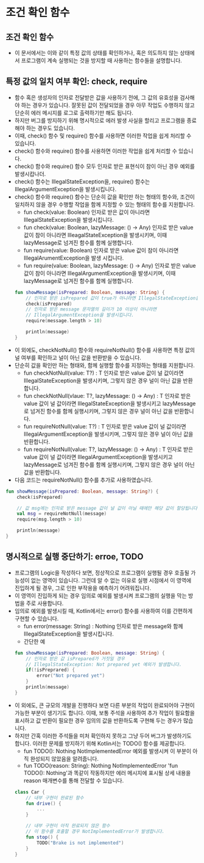 # 조건 확인 함수
## 조건 확인 함수
* 이 문서에서는 이와 같이 특정 값의 상태를 확인하거나, 혹은 의도하지 않는 상태에서 프로그램이 계속 실행되는 것을 방지할 때 사용하는 함수들을 설명합니다.
## 특정 값의 일치 여부 확인: check, require
* 함수 혹은 생성자의 인자로 전달받은 값을 사용하기 전에, 그 값의 유효성을 검사해야 하는 경우가 있습니다. 잘못된 값이 전달되었을 경우 아무 작업도 수행하지 않고 단순히 에러 메시지를 로그로 출력하기만 해도 됩니다.
* 하지만 버그를 방지하기 위해 명시적으로 에러 발생 사실을 할리고 프로그램을 종료해야 하는 경우도 있습니다.
* 이때, check() 함수 및 require() 함수를 사용하면 이러한 작업을 쉽게 처리할 수 있습니다.
* check() 함수와 require() 함수를 사용하면 이러한 작업을 쉽게 처리할 수 있습니다. 
* check() 함수와 require() 함수 모두 인자로 받은 표현식이 참이 아닌 경우 예외를 발생시캅나더. 
* check() 함수는 IllegalStateException을, require() 함수는 IllegalArgumentException을 발생시킵니다.
* check() 함수와 require() 함수는 단순히 값을 확인만 하는 형태의 함수와, 조건이 일치하지 않을 경우 수행할 작업을 함께 지정할 수 있는 형태의 함수를 지원합니다.
    * fun check(value: Boolean)
    인자로 받은 값이 아니라면 IllegalStateException을 발생시킵니다.
    * fun check(value: Boolean, lazyMessage: () -> Any)
    인자로 받은 value 값이 참이 아니라면 IlleagalStateException을 발생시키며, 이때 lazyMessage로 넘겨진 함수를 함께 실행합니다.
    * fun require(value: Boolean)
    인자로 받은 value 값이 참이 아니라면 IllegalArumentException을 발생 시킵니다.
    * fun require(value: Boolean, lazyMessage: () -> Any)
    인자로 받은 value 값이 참이 아니라면 IllegalArgumentException을 발생시키며, 이때 lazyMessage로 넘겨진 함수를 함께 실행합니다.
    ~~~kotlin
    fun showMessage(isPrepared: Boolean, message: String) {
        // 인자로 받은 isPrepared 값이 true가 아니라면 IllegalStateException을 발생시킵니다.
        check(isPrepared)
        // 인자로 받은 message 문자열의 길이가 10 이상이 아니라면
        // IllegalArgumentException을 발생시킵니다.
        require(message.length > 10)

        println(message)
    }
    ~~~
* 이 외에도, checkNotNull() 함수와 requireNotNull() 함수를 사용하면 특정 값의 널 여부를 확인하고 널이 아닌 값을 반환받을 수 있습니다.
* 단순히 값을 확인만 하는 형태와, 함께 실행할 함수를 지정하는 형태를 지원합니다.
    * fun <T : Any> checkNotNull(value: T?) : T
    인자로 받은 value 값이 널 값이라면 IllegalStateException을 발생시키며, 그렇지 않은 경우 널이 아닌 값을 반환합니다.
    * fun <T : Any> checkNotNull(vlaue: T?, lazyMessage: () -> Any) : T 
    인자로 받은 value 값이 널 값이라면 IllegalStateException을 발생시키고 lazyMessage로 넘겨진 함수를 함께 실행시키며, 그렇지 않은 경우 널이 아닌 값을 반환합니다.
    * fun <T : Any> requireNotNull(value: T?) : T
    인자로 받은 value 값이 널 값이라면 IllegalArgumentException을 발생시키며, 그렇지 않은 경우 널이 아닌 값을 반환합니다.
    * fun <T : Any> requireNotNull(value: T?, lazyMessage: () -> Any) : T
    인자로 받은 value 값이 널 값이라면 IllegalArgumentException을 발생시키고 lazyMessage로 넘겨진 함수를 함께 실행시키며, 그렇지 않은 경우 널이 아닌 값을 반환합니다.
* 다음 코드는 requireNotNull() 함수를 추가로 사용하였습니다.
~~~kotlin
fun showMessage(isPrepared: Boolean, message: String?) {
    check(isPrepared)

    // 값 msg에는 인자로 받은 message 값이 널 값이 아닐 때에만 해당 값이 할당됩니다.
    val msg = requireNotNull(message)
    require(msg.length > 10)

    println(message)
}
~~~
## 명시적으로 실행 중단하기: erroe, TODO
* 프로그램의 Logic을 작성하다 보면, 정상적으로 프로그램이 실행될 경우 호출될 가능성이 없는 영역이 있습니다. 그런데 알 수 없는 이유로 실행 시점에서 이 영역에 진입하게 될 경우, 그로 인한 부작용을 예측하기 어려워집니다.
* 이 영역이 진입하게 되는 경우 임의로 예외를 발생시켜 프로그램의 실행을 막는 방법을 주로 사용합니다.
* 임의로 예외를 발생시킬 때, Kotlin에서는 error() 함수를 사용하여 이를 간편하게 구현할 수 있습니다.
    * fun error(message: String) : Nothing
    인자로 받은 message와 함께 IllegalStateException을 발생시킵니다.
    * 간단한 예
    ~~~kotlin
    fun showMessage(isPrepared: Boolean, message: String) {
        // 인자로 받은 값 isPrepared가 거짓일 경우
        // IllegalStateException: Not prepared yet 예외가 발생합니다.
        if(!isPreprared) {
            error("Not prepared yet")
        }
        println(message)
    }
    ~~~
* 이 외에도, 큰 규모의 개발을 진행하다 보면 다른 부분의 작업이 완료되어야 구현이 가능한 부분이 생기기도 합니다. 이때, 보통 주석을 사용하여 추가 작업이 필요함을 표시하고 값 반환이 필요한 경우 임의의 값을 반환하도록 구현해 두는 경우가 많습니다.
* 하지만 간혹 이러한 주석들을 미처 확인하지 못하고 그냥 두어 버그가 발생하기도 합니다. 이러한 문제를 방지하기 위해 Kotlin서는 TODO() 함수를 제공합니다.
    * fun TODO(): Nothing
    NotImplementedError 예외를 발생시켜 이 부분이 아직 완성되지 않았음을 알려줍니다.
    * fun TODO(reason: String): Nothing
    NotImplementedError 'fun TODO(): Nothing'과 똑같이 작동하지만 에러 메시지에 표시될 상세 내용을 reason 매개변수를 통해 전달할 수 있습니다.
    ~~~kotlin
    class Car {
        // 내부 구현이 완료된 함수
        fun drive() {
            ...
        }

        // 내부 구현이 아직 완료되지 않은 함수
        // 이 함수를 호출할 경우 NotImplementedError가 발생합니다.
        fun stop() {
            TODO("Brake is not implemented")
        }
    }
    ~~~